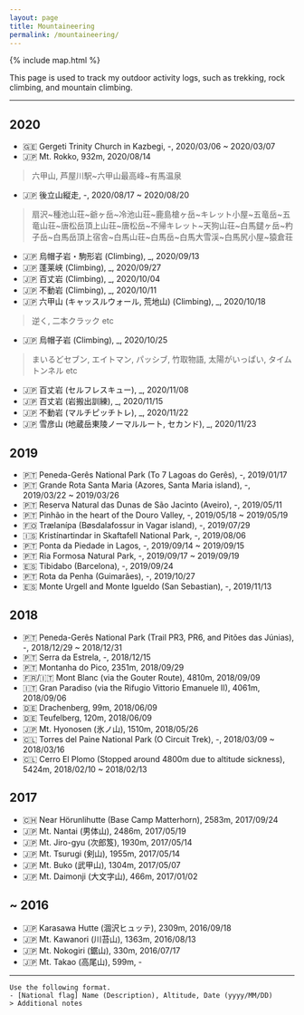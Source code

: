 ```yaml
---
layout: page
title: Mountaineering
permalink: /mountaineering/
---
```


{% include map.html %}

This page is used to track my outdoor activity logs, such as trekking, rock climbing, and mountain climbing.

---

## 2020

- 🇬🇪 Gergeti Trinity Church in Kazbegi, -, 2020/03/06 ~ 2020/03/07
- 🇯🇵 Mt. Rokko, 932m, 2020/08/14
> 六甲山, 芦屋川駅~六甲山最高峰~有馬温泉
- 🇯🇵 後立山縦走, -, 2020/08/17 ~ 2020/08/20
> 扇沢~種池山荘~爺ヶ岳~冷池山荘~鹿島槍ヶ岳~キレット小屋~五竜岳~五竜山荘~唐松岳頂上山荘~唐松岳~不帰キレット~天狗山荘~白馬鑓ヶ岳~杓子岳~白馬岳頂上宿舎~白馬山荘~白馬岳~白馬大雪渓~白馬尻小屋~猿倉荘 
- 🇯🇵 烏帽子岩・駒形岩 (Climbing), _, 2020/09/13
- 🇯🇵 蓬莱峡 (Climbing), _, 2020/09/27
- 🇯🇵 百丈岩 (Climbing), _, 2020/10/04
- 🇯🇵 不動岩 (Climbing), _, 2020/10/11
- 🇯🇵 六甲山 (キャッスルウォール, 荒地山) (Climbing), _, 2020/10/18
> 逆く, 二本クラック etc
- 🇯🇵 烏帽子岩 (Climbing), _, 2020/10/25
> まいるどセブン, エイトマン, パッシブ, 竹取物語, 太陽がいっぱい, タイムトンネル etc
- 🇯🇵 百丈岩 (セルフレスキュー), _, 2020/11/08
- 🇯🇵 百丈岩 (岩搬出訓練), _, 2020/11/15
- 🇯🇵 不動岩 (マルチピッチトレ), _, 2020/11/22
- 🇯🇵 雪彦山 (地蔵岳東陵ノーマルルート, セカンド), _, 2020/11/23

## 2019

- 🇵🇹 Peneda-Gerês National Park (To 7 Lagoas do Gerês), -, 2019/01/17
- 🇵🇹 Grande Rota Santa Maria (Azores, Santa Maria island), -, 2019/03/22 ~ 2019/03/26
- 🇵🇹 Reserva Natural das Dunas de São Jacinto (Aveiro), -, 2019/05/11
- 🇵🇹 Pinhão in the heart of the Douro Valley, -, 2019/05/18 ~ 2019/05/19
- 🇫🇴 Trælanípa (Bøsdalafossur in Vagar island), -, 2019/07/29
- 🇮🇸 Kristínartindar in Skaftafell National Park, -, 2019/08/06
- 🇵🇹 Ponta da Piedade in Lagos, -, 2019/09/14 ~ 2019/09/15
- 🇵🇹 Ria Formosa Natural Park, -, 2019/09/17 ~ 2019/09/19
- 🇪🇸 Tibidabo (Barcelona), -, 2019/09/24
- 🇵🇹 Rota da Penha (Guimarães), -, 2019/10/27
- 🇪🇸 Monte Urgell and Monte Igueldo (San Sebastian), -, 2019/11/13

## 2018

- 🇵🇹 Peneda-Gerês National Park (Trail PR3, PR6, and Pitões das Júnias), -, 2018/12/29 ~ 2018/12/31
- 🇵🇹 Serra da Estrela, -, 2018/12/15
- 🇵🇹 Montanha do Pico, 2351m, 2018/09/29
- 🇫🇷/🇮🇹 Mont Blanc (via the Gouter Route), 4810m, 2018/09/09
- 🇮🇹 Gran Paradiso (via the Rifugio Vittorio Emanuele II), 4061m, 2018/09/06
- 🇩🇪 Drachenberg, 99m, 2018/06/09
- 🇩🇪 Teufelberg, 120m, 2018/06/09
- 🇯🇵 Mt. Hyonosen (氷ノ山), 1510m, 2018/05/26
- 🇨🇱 Torres del Paine National Park (O Circuit Trek), -, 2018/03/09 ~ 2018/03/16
- 🇨🇱 Cerro El Plomo (Stopped around 4800m due to altitude sickness), 5424m, 2018/02/10 ~ 2018/02/13

## 2017

- 🇨🇭 Near Hörunlihutte (Base Camp Matterhorn), 2583m, 2017/09/24
- 🇯🇵 Mt. Nantai (男体山), 2486m, 2017/05/19
- 🇯🇵 Mt. Jiro-gyu (次郎笈), 1930m, 2017/05/14
- 🇯🇵 Mt. Tsurugi (剣山), 1955m, 2017/05/14
- 🇯🇵 Mt. Buko (武甲山), 1304m, 2017/05/07
- 🇯🇵 Mt. Daimonji (大文字山), 466m, 2017/01/02

## ~ 2016

- 🇯🇵 Karasawa Hutte (涸沢ヒュッテ), 2309m, 2016/09/18
- 🇯🇵 Mt. Kawanori (川苔山), 1363m, 2016/08/13
- 🇯🇵 Mt. Nokogiri (鋸山), 330m, 2016/07/17
- 🇯🇵 Mt. Takao (高尾山), 599m, -

---

```
Use the following format.
- [National flag] Name (Description), Altitude, Date (yyyy/MM/DD)
> Additional notes
```
